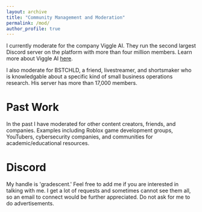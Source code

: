 ```yaml
---
layout: archive
title: "Community Management and Moderation"
permalink: /mod/
author_profile: true
---
```

I currently moderate for the company Viggle AI. They run the second largest Discord server on the platform with more than four million members. Learn more about Viggle AI [here](https://viggle.ai).

I also moderate for BSTCHLD, a friend, livestreamer, and shortsmaker who is knowledgable about a specific kind of small business operations research. His server has more than 17,000 members.

Past Work
=====
In the past I have moderated for other content creators, friends, and companies. Examples including Roblox game development groups, YouTubers, cybersecurity companies, and communities for academic/educational resources.

Discord
=====
My handle is 'gradescent.' Feel free to add me if you are interested in talking with me. I get a lot of requests and sometimes cannot see them all, so an email to connect would be further appreciated. Do not ask for me to do advertisements.
